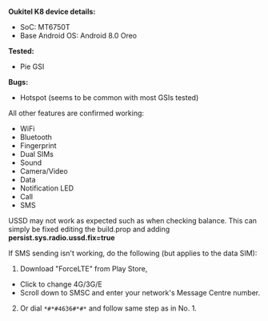 **Oukitel K8 device details:**
* SoC: MT6750T
* Base Android OS: Android 8.0 Oreo 

**Tested:**
* Pie GSI 

**Bugs:**
* Hotspot (seems to be common with most GSIs tested) 

All other features are confirmed working: 
* WiFi
* Bluetooth 
* Fingerprint
* Dual SIMs
* Sound
* Camera/Video
* Data
* Notification LED
* Call
* SMS

USSD may not work as expected such as when checking balance. This can simply be fixed editing the build.prop and adding 
**persist.sys.radio.ussd.fix=true**

If SMS sending isn't working, do the following (but applies to the data SIM):
 
1. Download "ForceLTE" from Play Store, 
* Click to change 4G/3G/E
* Scroll down to SMSC and enter your network's Message Centre number. 

2. Or dial `*#*#4636#*#*` and follow same step as in No. 1.
